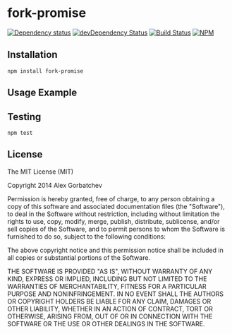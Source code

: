# fork-promise

[![Dependency status](https://david-dm.org/alexgorbatchev/fork-promise.svg)](https://david-dm.org/alexgorbatchev/fork-promise)
[![devDependency Status](https://david-dm.org/alexgorbatchev/fork-promise/dev-status.svg)](https://david-dm.org/alexgorbatchev/fork-promise#info=devDependencies)
[![Build Status](https://secure.travis-ci.org/alexgorbatchev/fork-promise.svg?branch=master)](https://travis-ci.org/alexgorbatchev/fork-promise)
[![NPM](https://nodei.co/npm/fork-promise.svg)](https://npmjs.org/package/fork-promise)

## Installation

    npm install fork-promise

## Usage Example

## Testing

    npm test

## License

The MIT License (MIT)

Copyright 2014 Alex Gorbatchev

Permission is hereby granted, free of charge, to any person obtaining a copy
of this software and associated documentation files (the "Software"), to deal
in the Software without restriction, including without limitation the rights
to use, copy, modify, merge, publish, distribute, sublicense, and/or sell
copies of the Software, and to permit persons to whom the Software is
furnished to do so, subject to the following conditions:

The above copyright notice and this permission notice shall be included in
all copies or substantial portions of the Software.

THE SOFTWARE IS PROVIDED "AS IS", WITHOUT WARRANTY OF ANY KIND, EXPRESS OR
IMPLIED, INCLUDING BUT NOT LIMITED TO THE WARRANTIES OF MERCHANTABILITY,
FITNESS FOR A PARTICULAR PURPOSE AND NONINFRINGEMENT. IN NO EVENT SHALL THE
AUTHORS OR COPYRIGHT HOLDERS BE LIABLE FOR ANY CLAIM, DAMAGES OR OTHER
LIABILITY, WHETHER IN AN ACTION OF CONTRACT, TORT OR OTHERWISE, ARISING FROM,
OUT OF OR IN CONNECTION WITH THE SOFTWARE OR THE USE OR OTHER DEALINGS IN
THE SOFTWARE.
